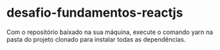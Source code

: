 # desafio-fundamentos-reactjs
Com o repositório baixado na sua máquina, execute o comando yarn na pasta do projeto clonado para instalar todas as dependências.

